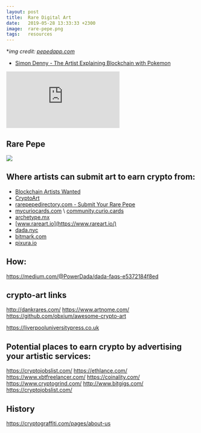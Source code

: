 ```yaml
---
layout: post
title:  Rare Digital Art
date:   2019-05-28 13:33:33 +2300
image:  rare-pepe.png
tags:   resources
---
```


\**img credit: [pepedapp.com](https://www.pepedapp.com/)*

* [Simon Denny - The Artist Explaining Blockchain with Pokemon](https://www.theguardian.com/artanddesign/2016/aug/26/simon-denny-artist-blockchain-pokemon)

<iframe src="https://youtu.be/5eLAI-Atl88" frameborder="0" allowfullscreen></iframe>

## Rare Pepe

![](https://i.imgur.com/addGH5k.jpg)

## Where artists can submit art to earn crypto from:
* [Blockchain Artists Wanted](https://www.artnome.com/news/2018/2/2/blockchain-artists-wanted)
* [CryptoArt](https://cryptoart.com)
* [rarepepedirectory.com - Submit Your Rare Pepe](http://rarepepedirectory.com/?page_id=25)
* [mycuriocards.com](https://mycuriocards.com) \ [community.curio.cards](https://community.curio.cards)
* [archetype.mx](http://archetype.mx)
* [www.rareart.io](https://www.rareart.io/)
* [dada.nyc](https://dada.nyc/)
* [bitmark.com](https://bitmark.com)
* [pixura.io](https://pixura.io/)

## How:
https://medium.com/@PowerDada/dada-faqs-e5372184f8ed

## crypto-art links
http://dankrares.com/
https://www.artnome.com/
https://github.com/obxium/awesome-crypto-art

https://liverpooluniversitypress.co.uk


## Potential places to earn crypto by advertising your artistic services:
https://cryptojobslist.com/
https://ethlance.com/
https://www.xbtfreelancer.com/
https://coinality.com/
https://www.cryptogrind.com/
http://www.bitgigs.com/
https://cryptojobslist.com/

## History
https://cryptograffiti.com/pages/about-us

